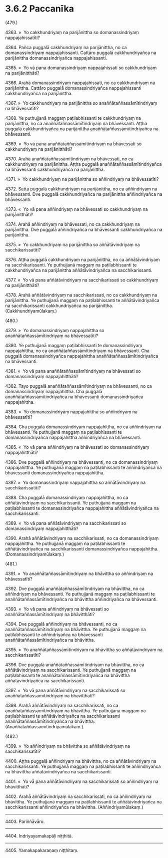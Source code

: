 # 3.6.2 Paccanīka

(479.)

4363\. »  Yo cakkhundriyaṃ na parijānittha so domanassindriyaṃ nappajahissatīti?

4364\. Pañca puggalā cakkhundriyaṃ na parijānittha, no ca domanassindriyaṃ nappajahissanti. Cattāro puggalā cakkhundriyañca na parijānittha domanassindriyañca nappajahissanti.

4365\. «  Yo vā pana domanassindriyaṃ nappajahissati so cakkhundriyaṃ na parijānitthāti?

4366\. Arahā domanassindriyaṃ nappajahissati, no ca cakkhundriyaṃ na parijānittha. Cattāro puggalā domanassindriyañca nappajahissanti cakkhundriyañca na parijānittha.

4367\. »  Yo cakkhundriyaṃ na parijānittha so anaññātaññassāmītindriyaṃ na bhāvessatīti?

4368\. Ye puthujjanā maggaṃ paṭilabhissanti te cakkhundriyaṃ na parijānittha, no ca anaññātaññassāmītindriyaṃ na bhāvessanti. Aṭṭha puggalā cakkhundriyañca na parijānittha anaññātaññassāmītindriyañca na bhāvessanti.

4369\. «  Yo vā pana anaññātaññassāmītindriyaṃ na bhāvessati so cakkhundriyaṃ na parijānitthāti?

4370\. Arahā anaññātaññassāmītindriyaṃ na bhāvessati, no ca cakkhundriyaṃ na parijānittha. Aṭṭha puggalā anaññātaññassāmītindriyañca na bhāvessanti cakkhundriyañca na parijānittha.

4371\. »  Yo cakkhundriyaṃ na parijānittha so aññindriyaṃ na bhāvessatīti?

4372\. Satta puggalā cakkhundriyaṃ na parijānittha, no ca aññindriyaṃ na bhāvessanti. Dve puggalā cakkhundriyañca na parijānittha aññindriyañca na bhāvessanti.

4373\. «  Yo vā pana aññindriyaṃ na bhāvessati so cakkhundriyaṃ na parijānitthāti?

4374\. Arahā aññindriyaṃ na bhāvessati, no ca cakkhundriyaṃ na parijānittha. Dve puggalā aññindriyañca na bhāvessanti cakkhundriyañca na parijānittha.

4375\. »  Yo cakkhundriyaṃ na parijānittha so aññātāvindriyaṃ na sacchikarissatīti?

4376\. Aṭṭha puggalā cakkhundriyaṃ na parijānittha, no ca aññātāvindriyaṃ na sacchikarissanti. Ye puthujjanā maggaṃ na paṭilabhissanti te cakkhundriyañca na parijānittha aññātāvindriyañca na sacchikarissanti.

4377\. «  Yo vā pana aññātāvindriyaṃ na sacchikarissati so cakkhundriyaṃ na parijānitthāti?

4378\. Arahā aññātāvindriyaṃ na sacchikarissati, no ca cakkhundriyaṃ na parijānittha. Ye puthujjanā maggaṃ na paṭilabhissanti te aññātāvindriyañca na sacchikarissanti cakkhundriyañca na parijānittha. (Cakkhundriyamūlakaṃ.)

(480.)

4379\. »  Yo domanassindriyaṃ nappajahittha so anaññātaññassāmītindriyaṃ na bhāvessatīti?

4380\. Ye puthujjanā maggaṃ paṭilabhissanti te domanassindriyaṃ nappajahittha, no ca anaññātaññassāmītindriyaṃ na bhāvessanti. Cha puggalā domanassindriyañca nappajahittha anaññātaññassāmītindriyañca na bhāvessanti.

4381\. «  Yo vā pana anaññātaññassāmītindriyaṃ na bhāvessati so domanassindriyaṃ nappajahitthāti?

4382\. Tayo puggalā anaññātaññassāmītindriyaṃ na bhāvessanti, no ca domanassindriyaṃ nappajahittha. Cha puggalā anaññātaññassāmītindriyañca na bhāvessanti domanassindriyañca nappajahittha.

4383\. »  Yo domanassindriyaṃ nappajahittha so aññindriyaṃ na bhāvessatīti?

4384\. Cha puggalā domanassindriyaṃ nappajahittha, no ca aññindriyaṃ na bhāvessanti. Ye puthujjanā maggaṃ na paṭilabhissanti te domanassindriyañca nappajahittha aññindriyañca na bhāvessanti.

4385\. «  Yo vā pana aññindriyaṃ na bhāvessati so domanassindriyaṃ nappajahitthāti?

4386\. Dve puggalā aññindriyaṃ na bhāvessanti, no ca domanassindriyaṃ nappajahittha. Ye puthujjanā maggaṃ na paṭilabhissanti te aññindriyañca na bhāvessanti domanassindriyañca nappajahittha.

4387\. »  Yo domanassindriyaṃ nappajahittha so aññātāvindriyaṃ na sacchikarissatīti?

4388\. Cha puggalā domanassindriyaṃ nappajahittha, no ca aññātāvindriyaṃ na sacchikarissanti. Ye puthujjanā maggaṃ na paṭilabhissanti te domanassindriyañca nappajahittha aññātāvindriyañca na sacchikarissanti.

4389\. «  Yo vā pana aññātāvindriyaṃ na sacchikarissati so domanassindriyaṃ nappajahitthāti?

4390\. Arahā aññātāvindriyaṃ na sacchikarissati, no ca domanassindriyaṃ nappajahittha. Ye puthujjanā maggaṃ na paṭilabhissanti te aññātāvindriyañca na sacchikarissanti domanassindriyañca nappajahittha. (Domanassindriyamūlakaṃ.)

(481.)

4391\. »  Yo anaññātaññassāmītindriyaṃ na bhāvittha so aññindriyaṃ na bhāvessatīti?

4392\. Dve puggalā anaññātaññassāmītindriyaṃ na bhāvittha, no ca aññindriyaṃ na bhāvessanti. Ye puthujjanā maggaṃ na paṭilabhissanti te anaññātaññassāmītindriyañca na bhāvittha aññindriyañca na bhāvessanti.

4393\. «  Yo vā pana aññindriyaṃ na bhāvessati so anaññātaññassāmītindriyaṃ na bhāvitthāti?

4394\. Dve puggalā aññindriyaṃ na bhāvessanti, no ca anaññātaññassāmītindriyaṃ na bhāvittha. Ye puthujjanā maggaṃ na paṭilabhissanti te aññindriyañca na bhāvessanti anaññātaññassāmītindriyañca na bhāvittha.

4395\. »  Yo anaññātaññassāmītindriyaṃ na bhāvittha so aññātāvindriyaṃ na sacchikarissatīti?

4396\. Dve puggalā anaññātaññassāmītindriyaṃ na bhāvittha, no ca aññātāvindriyaṃ na sacchikarissanti. Ye puthujjanā maggaṃ na paṭilabhissanti te anaññātaññassāmītindriyañca na bhāvittha aññātāvindriyañca na sacchikarissanti.

4397\. «  Yo vā pana aññātāvindriyaṃ na sacchikarissati so anaññātaññassāmītindriyaṃ na bhāvitthāti?

4398\. Arahā aññātāvindriyaṃ na sacchikarissati, no ca anaññātaññassāmītindriyaṃ na bhāvittha. Ye puthujjanā maggaṃ na paṭilabhissanti te aññātāvindriyañca na sacchikarissanti anaññātaññassāmītindriyañca na bhāvittha. (Anaññātaññassāmītindriyamūlakaṃ.)

(482.)

4399\. »  Yo aññindriyaṃ na bhāvittha so aññātāvindriyaṃ na sacchikarissatīti?

4400\. Aṭṭha puggalā aññindriyaṃ na bhāvittha, no ca aññātāvindriyaṃ na sacchikarissanti. Ye puthujjanā maggaṃ na paṭilabhissanti te aññindriyañca na bhāvittha aññātāvindriyañca na sacchikarissanti.

4401\. «  Yo vā pana aññātāvindriyaṃ na sacchikarissati so aññindriyaṃ na bhāvitthāti?

4402\. Arahā aññātāvindriyaṃ na sacchikarissati, no ca aññindriyaṃ na bhāvittha. Ye puthujjanā maggaṃ na paṭilabhissanti te aññātāvindriyañca na sacchikarissanti aññindriyañca na bhāvittha. (Aññindriyamūlakaṃ.)

---

4403\. Pariññāvāro.

---

4404\. Indriyayamakapāḷi niṭṭhitā.

---

4405\. Yamakapakaraṇaṃ niṭṭhitaṃ.
